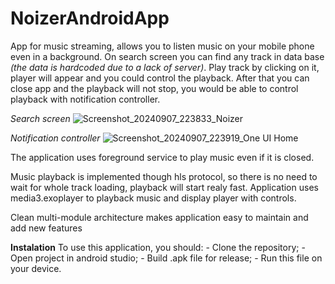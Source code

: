 # NoizerAndroidApp
App for music streaming, allows you to listen music on your mobile phone even in a background.
On search screen you can find any track in data base *(the data is hardcoded due to a lack of server)*.
Play track by clicking on it, player will appear and you could control the playback. After that you can close app and the playback will not stop, you would be able to control playback with notification controller.

*Search screen*
![Screenshot_20240907_223833_Noizer](https://github.com/user-attachments/assets/4b2c67b8-49e4-4f69-bd69-f0928d68f190)

*Notification controller*
![Screenshot_20240907_223919_One UI Home](https://github.com/user-attachments/assets/d8909ee8-902e-45b5-86c3-1a82433a0a1d)

The application uses foreground service to play music even if it is closed.

Music playback is implemented though hls protocol, so there is no need to wait for whole track loading, playback will start realy fast. Application uses media3.exoplayer to playback music and display player with controls.

Clean multi-module architecture makes application easy to maintain and add new features

**Instalation**
To use this application, you should:
    - Clone the repository;
    - Open project in android studio;
    - Build .apk file for release;
    - Run this file on your device.
